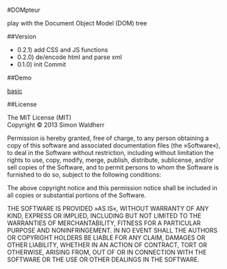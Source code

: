 #DOMpteur

play with the Document Object Model (DOM) tree

##Version

* 0.2.1) add CSS and JS functions
* 0.2.0) de/encode html and parse xml
* 0.1.0) init Commit

##Demo

[basic](http://simonwaldherr.github.io/DOMpteur/)

##License

The MIT License (MIT)  
Copyright © 2013 Simon Waldherr  

Permission is hereby granted, free of charge, to any person obtaining a copy of this software and associated documentation files (the »Software«), to deal in the Software without restriction, including without limitation the rights to use, copy, modify, merge, publish, distribute, sublicense, and/or sell copies of the Software, and to permit persons to whom the Software is furnished to do so, subject to the following conditions:  

The above copyright notice and this permission notice shall be included in all copies or substantial portions of the Software.  

THE SOFTWARE IS PROVIDED »AS IS«, WITHOUT WARRANTY OF ANY KIND, EXPRESS OR IMPLIED, INCLUDING BUT NOT LIMITED TO THE WARRANTIES OF MERCHANTABILITY, FITNESS FOR A PARTICULAR PURPOSE AND NONINFRINGEMENT. IN NO EVENT SHALL THE AUTHORS OR COPYRIGHT HOLDERS BE LIABLE FOR ANY CLAIM, DAMAGES OR OTHER LIABILITY, WHETHER IN AN ACTION OF CONTRACT, TORT OR OTHERWISE, ARISING FROM, OUT OF OR IN CONNECTION WITH THE SOFTWARE OR THE USE OR OTHER DEALINGS IN THE SOFTWARE.  
